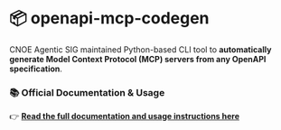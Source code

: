 # 📦 openapi-mcp-codegen

CNOE Agentic SIG maintained Python-based CLI tool to **automatically generate Model Context Protocol (MCP) servers from any OpenAPI specification**.

### 📚 Official Documentation & Usage

👉 [**Read the full documentation and usage instructions here**](https://github.com/cnoe-io/openapi-mcp-codegen#-openapi-to-mcp-server-code-generator)